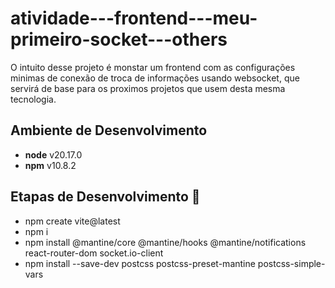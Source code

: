 # atividade---frontend---meu-primeiro-socket---others

O intuito desse projeto é monstar um frontend com as configurações minimas de conexão de troca de informações usando websocket, que servirá de base para os proximos projetos que usem desta mesma tecnologia.

## Ambiente de Desenvolvimento

- **node** v20.17.0
- **npm** v10.8.2

## Etapas de Desenvolvimento 🎯

- npm create vite@latest
- npm i
- npm install @mantine/core @mantine/hooks @mantine/notifications react-router-dom socket.io-client
- npm install --save-dev postcss postcss-preset-mantine postcss-simple-vars
